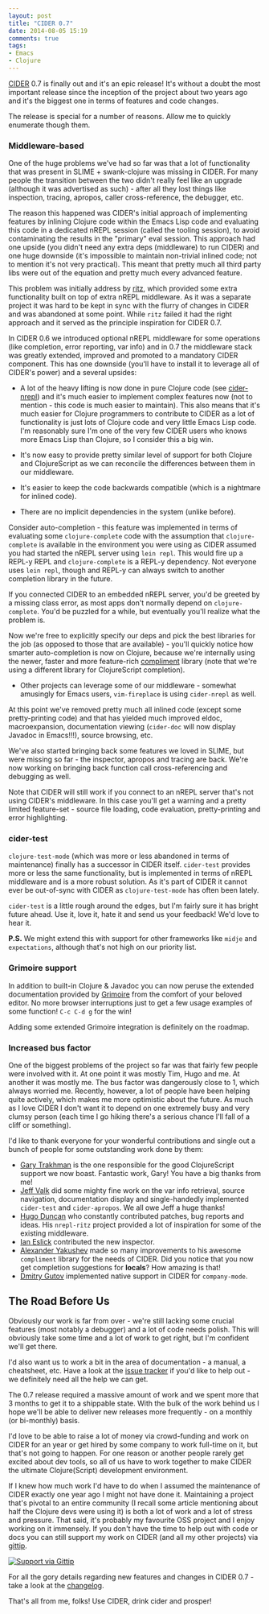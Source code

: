 ```yaml
---
layout: post
title: "CIDER 0.7"
date: 2014-08-05 15:19
comments: true
tags:
- Emacs
- Clojure
---
```


[CIDER](https://github.com/clojure-emacs/cider) 0.7 is finally out and
it's an epic release! It's without a doubt the most important release
since the inception of the project about two years ago and it's the
biggest one in terms of features and code changes.

The release is special for a number of reasons. Allow me to quickly
enumerate though them.

### Middleware-based

One of the huge problems we've had so far was that a lot of
functionality that was present in SLIME + swank-clojure was missing in
CIDER. For many people the transition between the two didn't really
feel like an upgrade (although it was advertised as such) - after all
they lost things like inspection, tracing, apropos, caller cross-reference, the
debugger, etc.

The reason this happened was CIDER's initial approach of implementing
features by inlining Clojure code within the Emacs Lisp code and
evaluating this code in a dedicated nREPL session (called the tooling
session), to avoid contaminating the results in the "primary" eval
session. This approach had one upside (you didn't need any extra deps
(middleware) to run CIDER) and one huge downside (it's impossible
to maintain non-trivial inlined code; not to mention it's not very
practical). This meant that pretty much all third party libs were out
of the equation and pretty much every advanced feature.

This problem was initially address by
[ritz](https://github.com/pallet/ritz), which provided some extra
functionality built on top of extra nREPL middleware. As it was a
separate project it was hard to be kept in sync with the flurry of
changes in CIDER and was abandoned at some point. While `ritz` failed
it had the right approach and it served as the principle inspiration
for CIDER 0.7.

In CIDER 0.6 we introduced optional nREPL middleware for some
operations (like completion, error reporting, var info) and in 0.7 the
middleware stack was greatly extended, improved and promoted to a
mandatory CIDER component. This has one downside (you'll have to
install it to leverage all of CIDER's power) and a several upsides:

* A lot of the heavy lifting is now done in pure Clojure code (see
[cider-nrepl](https://github.com/clojure-emacs/cider-nrepl)) and it's
much easier to implement complex features now (not to mention - this
code is much easier to maintain). This also means that it's much
easier for Clojure programmers to contribute to CIDER as a lot of
functionality is just lots of Clojure code and very little Emacs Lisp
code. I'm reasonably sure I'm one of the very few CIDER users who
knows more Emacs Lisp than Clojure, so I consider this a big win.

* It's now easy to provide pretty similar level of support for both
  Clojure and ClojureScript as we can reconcile the differences
  between them in our middleware.

* It's easier to keep the code backwards compatible (which is a
  nightmare for inlined code).

* There are no implicit dependencies in the system (unlike before).

Consider auto-completion - this feature was implemented in terms of
evaluating some `clojure-complete` code with the assumption that
`clojure-complete` is available in the environment you were using as
CIDER assumed you had started the nREPL server using `lein repl`. This
would fire up a REPL-y REPL and `clojure-complete` is a REPL-y
dependency. Not everyone uses `lein repl`, though and REPL-y can always
switch to another completion library in the future.

If you connected CIDER to an embedded nREPL server,
you'd be greeted by a missing class error, as most apps don't normally
depend on `clojure-complete`. You'd be puzzled for a while, but eventually
you'll realize what the problem is.

Now we're free to explicitly specify our deps and pick the best
libraries for the job (as opposed to those that are available) -
you'll quickly notice how smarter auto-completion is now on Clojure,
because we're internally using the newer, faster and more feature-rich
[compliment](https://github.com/alexander-yakushev/compliment) library
(note that we're using a different library for ClojureScript
completion).
* Other projects can leverage some of our middleware - somewhat
  amusingly for Emacs users, `vim-fireplace` is using `cider-nrepl`
  as well.

At this point we've removed pretty much all inlined code (except some
pretty-printing code) and that has yielded much improved eldoc,
macroexpansion, documentation viewing (`cider-doc` will now display
Javadoc in Emacs!!!), source browsing, etc.

We've also started bringing back some features we loved in SLIME, but
were missing so far - the inspector, apropos and tracing are back. We're now working on
bringing back function call cross-referencing and debugging as well.

Note that CIDER will still work if you connect to an nREPL server
that's not using CIDER's middleware. In this case you'll get a
warning and a pretty limited feature-set - source file loading, code
evaluation, pretty-printing and error highlighting.

### cider-test

`clojure-test-mode` (which was more or less abandoned in terms of
maintenance) finally has a successor in CIDER itself. `cider-test`
provides more or less the same functionality, but is implemented in
terms of nREPL middleware and is a more robust solution. As it's part
of CIDER it cannot ever be out-of-sync with CIDER as `clojure-test-mode` has
often been lately.

`cider-test` is a little rough around the edges, but I'm fairly sure it has bright future
ahead. Use it, love it, hate it and send us your feedback! We'd love to hear it.

**P.S.** We might extend this with support for other frameworks like
`midje` and `expectations`, although that's not high on our priority
list.

### Grimoire support

In addition to built-in Clojure & Javadoc you can now peruse the
extended documentation provided by
[Grimoire](http://grimoire.arrdem.com/) from the comfort of your
beloved editor. No more browser interruptions just to get a few usage
examples of some function! `C-c C-d g` for the win!

Adding some extended Grimoire integration is definitely on the roadmap.

### Increased bus factor

One of the biggest problems of the project so far was that fairly few people
were involved with it.  At one point it was mostly Tim, Hugo and
me. At another it was mostly me. The bus factor was dangerously close
to 1, which always worried me. Recently, however, a lot of people have
been helping quite actively, which makes me more optimistic about the
future. As much as I love CIDER I don't want it to depend on one
extremely busy and very clumsy person (each time I go hiking there's a
serious chance I'll fall of a cliff or something).

I'd like to thank everyone for your wonderful contributions and single
out a bunch of people for some outstanding work done by them:

* [Gary Trakhman](https://github.com/gtrak) is the one responsible for
the good ClojureScript support we now boast. Fantastic work, Gary! You have a big thanks from me!
* [Jeff Valk](https://github.com/jeffvalk) did some mighty fine work
  on the var info retrieval, source navigation, documentation display
  and single-handedly implemented `cider-test` and `cider-apropos`. We
  all owe Jeff a huge thanks!
* [Hugo Duncan](https://github.com/hugoduncan) who constantly
    contributed patches, bug reports and ideas. His `nrepl-ritz`
    project provided a lot of inspiration for some of the existing
    middleware.
* [Ian Eslick](https://github.com/eslick) contributed the new inspector.
* [Alexander Yakushev](https://github.com/alexander-yakushev/compliment)
    made so many improvements to his awesome `compliment`
    library for the needs of CIDER. Did you notice that you now get
    completion suggestions for **locals**? How amazing is that!
* [Dmitry Gutov](https://github.com/dgutov) implemented native support in CIDER for `company-mode`.

## The Road Before Us

Obviously our work is far from over - we're still lacking some crucial
features (most notably a debugger) and a lot of code needs
polish. This will obviously take some time and a lot of work to get right, but I'm
confident we'll get there.

I'd also want us to work a bit in the area of documentation - a
manual, a cheatsheet, etc. Have a look at the
[issue tracker](https://github.com/clojure-emacs/cider/issues) if
you'd like to help out - we definitely need all the help we can get.

The 0.7 release required a massive amount of work and we spent more that 3 months to get it to
a shippable state. With the bulk of the work behind us I hope we'll be able to deliver new
releases more frequently - on a monthly (or bi-monthly) basis.

I'd love to be able to raise a lot of money via crowd-funding and work
on CIDER for an year or get hired by some company to work full-time on
it, but that's not going to happen. For one reason or another people
rarely get excited about dev tools, so all of us have to work together
to make CIDER the ultimate Clojure(Script) development environment.

If I knew how much work I'd have to do when I assumed the maintenance
of CIDER exactly one year ago I might not have done it. Maintaining a
project that's pivotal to an entire community (I recall some article
mentioning about half the Clojure devs were using it) is both a lot of
work and a lot of stress and pressure. That said, it's probably my
favourite OSS project and I enjoy working on it immensely. If you
don't have the time to help out with code or docs you can still support my
work on CIDER (and all my other projects) via
[gittip](https://www.gittip.com/bbatsov).

[![Support via Gittip](https://rawgithub.com/twolfson/gittip-badge/0.2.0/dist/gittip.png)](https://www.gittip.com/bbatsov)

For all the gory details regarding new features and changes in CIDER 0.7 - take a look at the
[changelog](https://github.com/clojure-emacs/cider/blob/master/CHANGELOG.md).

That's all from me, folks! Use CIDER, drink cider and prosper!
